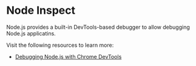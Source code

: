 # Node Inspect

Node.js provides a built-in DevTools-based debugger to allow debugging Node.js applicatins.

Visit the following resources to learn more:

- [Debugging Node.js with Chrome DevTools](https://medium.com/@paul_irish/debugging-node-js-nightlies-with-chrome-devtools-7c4a1b95ae27)
